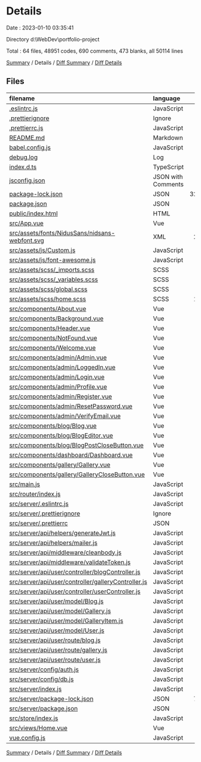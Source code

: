 # Details

Date : 2023-01-10 03:35:41

Directory d:\\WebDev\\portfolio-project

Total : 64 files,  48951 codes, 690 comments, 473 blanks, all 50114 lines

[Summary](results.md) / Details / [Diff Summary](diff.md) / [Diff Details](diff-details.md)

## Files
| filename | language | code | comment | blank | total |
| :--- | :--- | ---: | ---: | ---: | ---: |
| [.eslintrc.js](/.eslintrc.js) | JavaScript | 8 | 0 | 1 | 9 |
| [.prettierignore](/.prettierignore) | Ignore | 3 | 0 | 0 | 3 |
| [.prettierrc.js](/.prettierrc.js) | JavaScript | 15 | 0 | 0 | 15 |
| [README.md](/README.md) | Markdown | 20 | 0 | 5 | 25 |
| [babel.config.js](/babel.config.js) | JavaScript | 3 | 0 | 1 | 4 |
| [debug.log](/debug.log) | Log | 2 | 0 | 1 | 3 |
| [index.d.ts](/index.d.ts) | TypeScript | 4 | 2 | 0 | 6 |
| [jsconfig.json](/jsconfig.json) | JSON with Comments | 12 | 0 | 0 | 12 |
| [package-lock.json](/package-lock.json) | JSON | 32,825 | 0 | 1 | 32,826 |
| [package.json](/package.json) | JSON | 90 | 0 | 1 | 91 |
| [public/index.html](/public/index.html) | HTML | 21 | 3 | 3 | 27 |
| [src/App.vue](/src/App.vue) | Vue | 21 | 1 | 4 | 26 |
| [src/assets/fonts/NidusSans/nidsans-webfont.svg](/src/assets/fonts/NidusSans/nidsans-webfont.svg) | XML | 2,096 | 0 | 0 | 2,096 |
| [src/assets/js/Custom.js](/src/assets/js/Custom.js) | JavaScript | 115 | 84 | 19 | 218 |
| [src/assets/js/font-awesome.js](/src/assets/js/font-awesome.js) | JavaScript | 37 | 1 | 4 | 42 |
| [src/assets/scss/_imports.scss](/src/assets/scss/_imports.scss) | SCSS | 3 | 10 | 6 | 19 |
| [src/assets/scss/_variables.scss](/src/assets/scss/_variables.scss) | SCSS | 14 | 3 | 3 | 20 |
| [src/assets/scss/global.scss](/src/assets/scss/global.scss) | SCSS | 1 | 7 | 0 | 8 |
| [src/assets/scss/home.scss](/src/assets/scss/home.scss) | SCSS | 1,013 | 95 | 143 | 1,251 |
| [src/components/About.vue](/src/components/About.vue) | Vue | 160 | 13 | 8 | 181 |
| [src/components/Background.vue](/src/components/Background.vue) | Vue | 15 | 0 | 2 | 17 |
| [src/components/Header.vue](/src/components/Header.vue) | Vue | 14 | 1 | 1 | 16 |
| [src/components/NotFound.vue](/src/components/NotFound.vue) | Vue | 8 | 0 | 2 | 10 |
| [src/components/Welcome.vue](/src/components/Welcome.vue) | Vue | 26 | 2 | 4 | 32 |
| [src/components/admin/Admin.vue](/src/components/admin/Admin.vue) | Vue | 103 | 2 | 3 | 108 |
| [src/components/admin/LoggedIn.vue](/src/components/admin/LoggedIn.vue) | Vue | 230 | 13 | 4 | 247 |
| [src/components/admin/Login.vue](/src/components/admin/Login.vue) | Vue | 154 | 6 | 3 | 163 |
| [src/components/admin/Profile.vue](/src/components/admin/Profile.vue) | Vue | 86 | 0 | 8 | 94 |
| [src/components/admin/Register.vue](/src/components/admin/Register.vue) | Vue | 117 | 4 | 8 | 129 |
| [src/components/admin/ResetPassword.vue](/src/components/admin/ResetPassword.vue) | Vue | 94 | 2 | 4 | 100 |
| [src/components/admin/VerifyEmail.vue](/src/components/admin/VerifyEmail.vue) | Vue | 76 | 3 | 4 | 83 |
| [src/components/blog/Blog.vue](/src/components/blog/Blog.vue) | Vue | 264 | 35 | 16 | 315 |
| [src/components/blog/BlogEditor.vue](/src/components/blog/BlogEditor.vue) | Vue | 622 | 71 | 30 | 723 |
| [src/components/blog/BlogPostCloseButton.vue](/src/components/blog/BlogPostCloseButton.vue) | Vue | 118 | 3 | 1 | 122 |
| [src/components/dashboard/Dashboard.vue](/src/components/dashboard/Dashboard.vue) | Vue | 38 | 4 | 2 | 44 |
| [src/components/gallery/Gallery.vue](/src/components/gallery/Gallery.vue) | Vue | 667 | 83 | 5 | 755 |
| [src/components/gallery/GalleryCloseButton.vue](/src/components/gallery/GalleryCloseButton.vue) | Vue | 107 | 1 | 0 | 108 |
| [src/main.js](/src/main.js) | JavaScript | 18 | 0 | 2 | 20 |
| [src/router/index.js](/src/router/index.js) | JavaScript | 33 | 0 | 5 | 38 |
| [src/server/.eslintrc.js](/src/server/.eslintrc.js) | JavaScript | 18 | 0 | 0 | 18 |
| [src/server/.prettierignore](/src/server/.prettierignore) | Ignore | 3 | 0 | 0 | 3 |
| [src/server/.prettierrc](/src/server/.prettierrc) | JSON | 11 | 0 | 0 | 11 |
| [src/server/api/helpers/generateJwt.js](/src/server/api/helpers/generateJwt.js) | JavaScript | 15 | 0 | 4 | 19 |
| [src/server/api/helpers/mailer.js](/src/server/api/helpers/mailer.js) | JavaScript | 66 | 5 | 6 | 77 |
| [src/server/api/middleware/cleanbody.js](/src/server/api/middleware/cleanbody.js) | JavaScript | 13 | 0 | 2 | 15 |
| [src/server/api/middleware/validateToken.js](/src/server/api/middleware/validateToken.js) | JavaScript | 53 | 1 | 11 | 65 |
| [src/server/api/user/controller/blogController.js](/src/server/api/user/controller/blogController.js) | JavaScript | 348 | 55 | 14 | 417 |
| [src/server/api/user/controller/galleryController.js](/src/server/api/user/controller/galleryController.js) | JavaScript | 609 | 90 | 25 | 724 |
| [src/server/api/user/controller/userController.js](/src/server/api/user/controller/userController.js) | JavaScript | 356 | 14 | 53 | 423 |
| [src/server/api/user/model/Blog.js](/src/server/api/user/model/Blog.js) | JavaScript | 31 | 3 | 3 | 37 |
| [src/server/api/user/model/Gallery.js](/src/server/api/user/model/Gallery.js) | JavaScript | 35 | 3 | 3 | 41 |
| [src/server/api/user/model/GalleryItem.js](/src/server/api/user/model/GalleryItem.js) | JavaScript | 42 | 3 | 3 | 48 |
| [src/server/api/user/model/User.js](/src/server/api/user/model/User.js) | JavaScript | 44 | 0 | 8 | 52 |
| [src/server/api/user/route/blog.js](/src/server/api/user/route/blog.js) | JavaScript | 11 | 12 | 1 | 24 |
| [src/server/api/user/route/gallery.js](/src/server/api/user/route/gallery.js) | JavaScript | 16 | 18 | 3 | 37 |
| [src/server/api/user/route/user.js](/src/server/api/user/route/user.js) | JavaScript | 14 | 0 | 3 | 17 |
| [src/server/config/auth.js](/src/server/config/auth.js) | JavaScript | 13 | 0 | 3 | 16 |
| [src/server/config/db.js](/src/server/config/db.js) | JavaScript | 5 | 0 | 1 | 6 |
| [src/server/index.js](/src/server/index.js) | JavaScript | 50 | 10 | 10 | 70 |
| [src/server/package-lock.json](/src/server/package-lock.json) | JSON | 7,684 | 0 | 1 | 7,685 |
| [src/server/package.json](/src/server/package.json) | JSON | 36 | 0 | 1 | 37 |
| [src/store/index.js](/src/store/index.js) | JavaScript | 114 | 11 | 4 | 129 |
| [src/views/Home.vue](/src/views/Home.vue) | Vue | 69 | 16 | 8 | 93 |
| [vue.config.js](/vue.config.js) | JavaScript | 42 | 0 | 2 | 44 |

[Summary](results.md) / Details / [Diff Summary](diff.md) / [Diff Details](diff-details.md)
